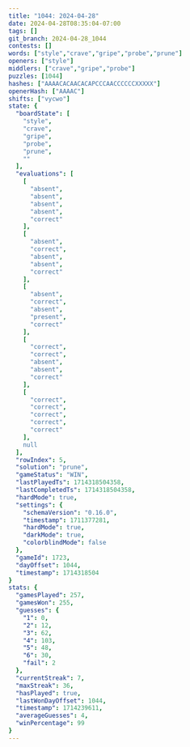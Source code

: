 ```yaml
---
title: "1044: 2024-04-28"
date: 2024-04-28T08:35:04-07:00
tags: []
git_branch: 2024-04-28_1044
contests: []
words: ["style","crave","gripe","probe","prune"]
openers: ["style"]
middlers: ["crave","gripe","probe"]
puzzles: [1044]
hashes: ["AAAACACAACACAPCCCAACCCCCCXXXXX"]
openerHash: ["AAAAC"]
shifts: ["vycwo"]
state: {
  "boardState": [
    "style",
    "crave",
    "gripe",
    "probe",
    "prune",
    ""
  ],
  "evaluations": [
    [
      "absent",
      "absent",
      "absent",
      "absent",
      "correct"
    ],
    [
      "absent",
      "correct",
      "absent",
      "absent",
      "correct"
    ],
    [
      "absent",
      "correct",
      "absent",
      "present",
      "correct"
    ],
    [
      "correct",
      "correct",
      "absent",
      "absent",
      "correct"
    ],
    [
      "correct",
      "correct",
      "correct",
      "correct",
      "correct"
    ],
    null
  ],
  "rowIndex": 5,
  "solution": "prune",
  "gameStatus": "WIN",
  "lastPlayedTs": 1714318504358,
  "lastCompletedTs": 1714318504358,
  "hardMode": true,
  "settings": {
    "schemaVersion": "0.16.0",
    "timestamp": 1711377281,
    "hardMode": true,
    "darkMode": true,
    "colorblindMode": false
  },
  "gameId": 1723,
  "dayOffset": 1044,
  "timestamp": 1714318504
}
stats: {
  "gamesPlayed": 257,
  "gamesWon": 255,
  "guesses": {
    "1": 0,
    "2": 12,
    "3": 62,
    "4": 103,
    "5": 48,
    "6": 30,
    "fail": 2
  },
  "currentStreak": 7,
  "maxStreak": 36,
  "hasPlayed": true,
  "lastWonDayOffset": 1044,
  "timestamp": 1714239611,
  "averageGuesses": 4,
  "winPercentage": 99
}
---
```

<!-- more -->
